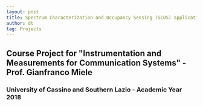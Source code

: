 ```yaml
---
layout: post
title: Spectrum Characterization and Occupancy Sensing (SCOS) application
author: dt
tag: Projects
---
```

## Course Project for "Instrumentation and Measurements for Communication Systems" - Prof. Gianfranco Miele
### University of Cassino and Southern Lazio - Academic Year 2018

